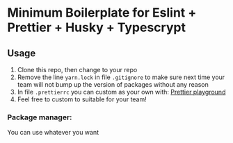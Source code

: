# Minimum Boilerplate for Eslint + Prettier + Husky + Typescrypt

## Usage

1. Clone this repo, then change to your repo
2. Remove the line `yarn.lock` in file `.gitignore` to make sure next time your team will not bump up the version of packages without any reason
3. In file `.prettierrc` you can custom as your own with: [Prettier playground](https://prettier.io/playground/)
4. Feel free to custom to suitable for your team!

### Package manager:

You can use whatever you want

